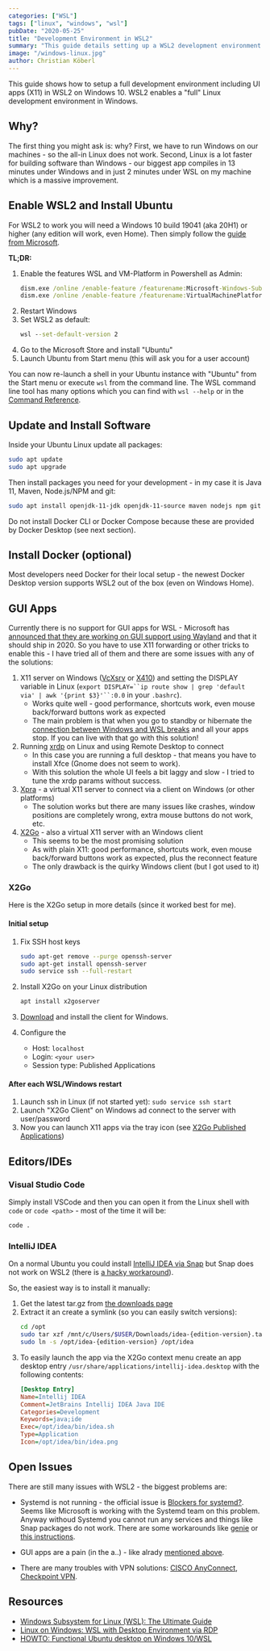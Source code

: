```yaml
---
categories: ["WSL"]
tags: ["linux", "windows", "wsl"]
pubDate: "2020-05-25"
title: "Development Environment in WSL2"
summary: "This guide details setting up a WSL2 development environment with Ubuntu on Windows 10, including installation steps and addressing GUI app support challenges."
image: "/windows-linux.jpg"
author: Christian Köberl
---
```


This guide shows how to setup a full development environment including UI apps (X11) in WSL2 on Windows 10. WSL2 enables a "full" Linux development environment in Windows.

<!--more-->

## Why?

The first thing you might ask is: why? First, we have to run Windows on our machines - so the all-in Linux does not work. Second, Linux is a lot faster for building software than Windows - our biggest app compiles in 13 minutes under Windows and in just 2 minutes under WSL on my machine which is a massive improvement.

## Enable WSL2 and Install Ubuntu

For WSL2 to work you will need a Windows 10 build 19041 (aka 20H1) or higher (any edition will work, even Home). Then simply follow the [guide from Microsoft](https://docs.microsoft.com/en-us/windows/wsl/wsl2-install "Windows Subsystem for Linux Installation Guide for Windows 10").

**TL;DR:**

1. Enable the features WSL and VM-Platform in Powershell as Admin:
   ```cmd
   dism.exe /online /enable-feature /featurename:Microsoft-Windows-Subsystem-Linux /all /norestart
   dism.exe /online /enable-feature /featurename:VirtualMachinePlatform /all /norestart
   ```
2. Restart Windows
3. Set WSL2 as default:
   ```cmd
   wsl --set-default-version 2
   ```
4. Go to the Microsoft Store and install "Ubuntu"
5. Launch Ubuntu from Start menu (this will ask you for a user account)

You can now re-launch a shell in your Ubuntu instance with "Ubuntu" from the Start menu or execute `wsl` from the command line. The WSL command line tool has many options which you can find with `wsl --help` or in the [Command Reference](https://docs.microsoft.com/en-us/windows/wsl/reference).

## Update and Install Software

Inside your Ubuntu Linux update all packages:

```bash
sudo apt update
sudo apt upgrade
```

Then install packages you need for your development - in my case it is Java 11, Maven, Node.js/NPM and git:

```bash
sudo apt install openjdk-11-jdk openjdk-11-source maven nodejs npm git
```

Do not install Docker CLI or Docker Compose because these are provided by Docker Desktop (see next section).

## Install Docker (optional)

Most developers need Docker for their local setup - the newest Docker Desktop version supports WSL2 out of the box (even on Windows Home).

## GUI Apps

Currently there is no support for GUI apps for WSL - Microsoft has [announced that they are working on GUI support using Wayland](https://devblogs.microsoft.com/commandline/the-windows-subsystem-for-linux-build-2020-summary/#wsl-gui) and that it should ship in 2020. So you have to use X11 forwarding or other tricks to enable this - I have tried all of them and there are some issues with any of the solutions:

1. X11 server on Windows ([VcXsrv](https://sourceforge.net/projects/vcxsrv/) or [X410](https://x410.dev/)) and setting the DISPLAY variable in Linux (`export DISPLAY=``ip route show | grep 'default via' | awk '{print $3}'``:0.0` in your `.bashrc`).
   - Works quite well - good performance, shortcuts work, even mouse back/forward buttons work as expected
   - The main problem is that when you go to standby or hibernate the [connection between Windows and WSL breaks](https://superuser.com/questions/1474559/wsl2-x11-programs-disappear) and all your apps stop. If you can live with that go with this solution!
2. Running [xrdp](http://xrdp.org/) on Linux and using Remote Desktop to connect
   - In this case you are running a full desktop - that means you have to install Xfce (Gnome does not seem to work).
   - With this solution the whole UI feels a bit laggy and slow - I tried to tune the xrdp params without success.
3. [Xpra](http://xpra.org/) - a virtual X11 server to connect via a client on Windows (or other platforms)
   - The solution works but there are many issues like crashes, window positions are completely wrong, extra mouse buttons do not work, etc.
4. [X2Go](https://wiki.x2go.org/) - also a virtual X11 server with an Windows client
   - This seems to be the most promising solution
   - As with plain X11: good performance, shortcuts work, even mouse back/forward buttons work as expected, plus the reconnect feature
   - The only drawback is the quirky Windows client (but I got used to it)

### X2Go

Here is the X2Go setup in more details (since it worked best for me).

#### Initial setup

1. Fix SSH host keys

   ```bash
   sudo apt-get remove --purge openssh-server
   sudo apt-get install openssh-server
   sudo service ssh --full-restart
   ```

2. Install X2Go on your Linux distribution

   ```bash
   apt install x2goserver
   ```

3. [Download](http://code.x2go.org/releases/X2GoClient_latest_mswin32-setup.exe) and install the client for Windows.

4. Configure the
   - Host: `localhost`
   - Login: `<your user>`
   - Session type: Published Applications

#### After each WSL/Windows restart

1. Launch ssh in Linux (if not started yet): `sudo service ssh start`
2. Launch "X2Go Client" on Windows ad connect to the server with user/password
3. Now you can launch X11 apps via the tray icon (see [X2Go Published Applications](https://wiki.x2go.org/doku.php/wiki:advanced:published-applications))

## Editors/IDEs

### Visual Studio Code

Simply install VSCode and then you can open it from the Linux shell with `code` or `code <path>` - most of the time it will be:

```bash
code .
```

### IntelliJ IDEA

On a normal Ubuntu you could install [IntelliJ IDEA via Snap](https://snapcraft.io/search?q=intellij) but Snap does not work on WSL2 (there is [a hacky workaround](https://discourse.ubuntu.com/t/using-snapd-in-wsl2/12113)).

So, the easiest way is to install it manually:

1. Get the latest tar.gz from [the downloads page](https://www.jetbrains.com/idea/download/index.html#section=linux)
2. Extract it an create a symlink (so you can easily switch versions):
   ```bash
   cd /opt
   sudo tar xzf /mnt/c/Users/$USER/Downloads/idea-{edition-version}.tar.gz
   sudo ln -s /opt/idea-{edition-version} /opt/idea
   ```
3. To easily launch the app via the X2Go context menu create an app desktop entry `/usr/share/applications/intellij-idea.desktop` with the following contents:
   ```ini
   [Desktop Entry]
   Name=Intellij IDEA
   Comment=JetBrains Intellij IDEA Java IDE
   Categories=Development
   Keywords=java;ide
   Exec=/opt/idea/bin/idea.sh
   Type=Application
   Icon=/opt/idea/bin/idea.png
   ```

## Open Issues

There are still many issues with WSL2 - the biggest problems are:

- Systemd is not running - the official issue is [Blockers for systemd?](https://github.com/microsoft/WSL/issues/994). Seems like Microsoft is working with the Systemd team on this problem. Anyway withoud Systemd you cannot run any services and things like Snap packages do not work. There are some workarounds like [genie](https://github.com/arkane-systems/genie) or [this instructions](https://forum.snapcraft.io/t/running-snaps-on-wsl2-insiders-only-for-now/13033).

- GUI apps are a pain (in the a..) - like alrady [mentioned above](#gui-apps).

- There are many troubles with VPN solutions: [CISCO AnyConnect](https://github.com/microsoft/WSL/issues/4277), [Checkpoint VPN](https://github.com/microsoft/WSL/issues/4246).

## Resources

- [Windows Subsystem for Linux (WSL): The Ultimate Guide](https://adamtheautomator.com/windows-subsystem-for-linux/ "Windows Subsystem for Linux (WSL): The Ultimate Guide")
- [Linux on Windows: WSL with Desktop Environment via RDP](https://dev.to/darksmile92/linux-on-windows-wsl-with-desktop-environment-via-rdp-522g)
- [HOWTO: Functional Ubuntu desktop on Windows 10/WSL](https://eising.wordpress.com/2018/11/05/howto-functional-ubuntu-desktop-on-windows-10-wsl/)

